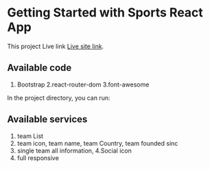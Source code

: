 # Getting Started with Sports React App

This project Live link [Live site link](https://60499a0ae5773b2202ae6106--angry-heisenberg-c490ca.netlify.app/).

## Available code
1. Bootstrap 
2.react-router-dom
3.font-awesome



In the project directory, you can run:

## Available services
1. team List
2. team icon, team name, team Country, team founded sinc
3. single team all information, 
4.Social icon
5. full responsive 

